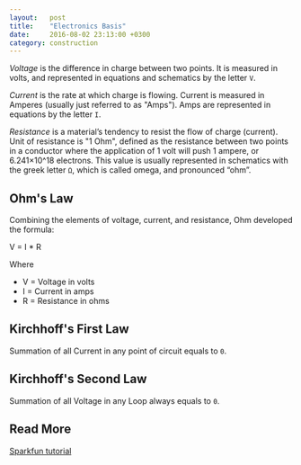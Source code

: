 ```yaml
---
layout:   post
title:    "Electronics Basis"
date:     2016-08-02 23:13:00 +0300
category: construction
---
```


*Voltage* is the difference in charge between two points. It is measured in volts, and represented in equations and schematics by the letter `V`.

*Current* is the rate at which charge is flowing. Current is measured in Amperes (usually just referred to as "Amps"). Amps are represented in equations by the letter `I`.

*Resistance* is a material’s tendency to resist the flow of charge (current). Unit of resistance is "1 Ohm", defined as the resistance between two points in a conductor where the application of 1 volt will push 1 ampere, or 6.241×10^18 electrons. This value is usually represented in schematics with the greek letter `Ω`, which is called omega, and pronounced “ohm”.

Ohm's Law
---------

Combining the elements of voltage, current, and resistance, Ohm developed the formula:

V = I * R

Where

 * V = Voltage in volts
 * I = Current in amps
 * R = Resistance in ohms

Kirchhoff's First Law
---------------------

Summation of all Current in any point of circuit equals to `0`.

Kirchhoff's Second Law
----------------------

Summation of all Voltage in any Loop always equals to `0`.

Read More
---------

[Sparkfun tutorial][sparkfun-tutorial]

[sparkfun-tutorial]: https://learn.sparkfun.com/tutorials/voltage-current-resistance-and-ohms-law